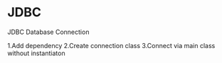 # JDBC
JDBC Database Connection

1.Add dependency 
2.Create connection class
3.Connect via main class without instantiaton

